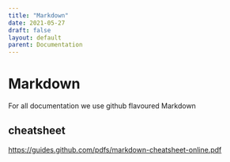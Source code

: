 ```yaml
---
title: "Markdown"
date: 2021-05-27
draft: false
layout: default
parent: Documentation
---
```


# Markdown
For all documentation we use github flavoured Markdown

## cheatsheet
https://guides.github.com/pdfs/markdown-cheatsheet-online.pdf